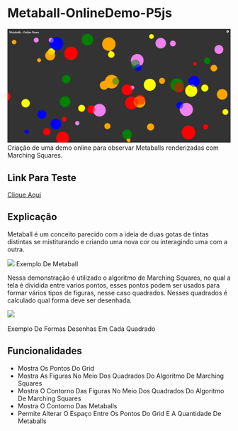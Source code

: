 # Metaball-OnlineDemo-P5js

![](/Imagens/Metaballs_Capturar.PNG)
Criação de uma demo online para observar Metaballs renderizadas com Marching Squares.

## Link Para Teste

[Clique Aqui](https://fernandopfh.github.io/Metaballs-OnlineDemo-P5js/)

## Explicação
Metaball é um conceito parecido com a ideia de duas gotas de tintas distintas se mistiturando e criando uma nova cor ou interagindo uma com a outra.

![](https://upload.wikimedia.org/wikipedia/commons/6/6d/Metaball_contact_sheet.png?1654744498294)
Exemplo De Metaball

Nessa demonstração é utilizado o algoritmo de Marching Squares, no qual a tela é dividida entre varios pontos, esses pontos podem ser usados para formar vários tipos de figuras, nesse caso quadrados. Nesses quadrados é calculado qual forma deve ser desenhada.

![](https://upload.wikimedia.org/wikipedia/commons/thumb/f/ff/Marching_squares_isolines.svg/640px-Marching_squares_isolines.svg.png)

Exemplo De Formas Desenhas Em Cada Quadrado

## Funcionalidades

- Mostra Os Pontos Do Grid
- Mostra As Figuras No Meio Dos Quadrados Do Algoritmo De Marching Squares
- Mostra O Contorno Das Figuras No Meio Dos Quadrados Do Algoritmo De Marching Squares
- Mostra O Contorno Das Metaballs
- Permite Alterar O Espaço Entre Os Pontos Do Grid E A Quantidade De Metaballs